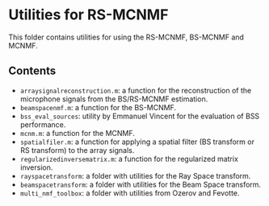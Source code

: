 # Utilities for RS-MCNMF

This folder contains utilities for using the RS-MCNMF, BS-MCNMF and MCNMF. 

## Contents

- `arraysignalreconstruction.m`: a function for the reconstruction of the microphone signals from the BS/RS-MCNMF estimation.
- `beamspacenmf.m`: a function for the BS-MCNMF. 
- `bss_eval_sources`: utility by Emmanuel Vincent for the evaluation of BSS performance. 
- `mcnm.m`:  a function for the MCNMF.
- `spatialfiler.m`: a function for applying a spatial filter (BS transform or RS transform) to the array signals.
- `regularizedinversematrix.m`: a function for the regularized matrix inversion.
- `rayspacetransform`:  a folder with utilities for the Ray Space transform.
- `beamspacetransform`: a folder with utilities for the Beam Space transform.
- `multi_nmf_toolbox`:  a folder with utilities from Ozerov and Fevotte.
